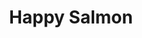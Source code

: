 ---
layout: place
title: "Happy Salmon"
permalink: /florida/safety-harbor/happy-salmon.html
stateAbbr: FL
stateName: Florida
cityName: Safety Harbor
seo:
  name: "Happy Salmon"
  type: Restaurant
  links: https://www.facebook.com/HappySalmonBar/
description: "Looking for sushi in Safety Harbor, Florida? Check out Happy Salmon for a delightful Japanese dining experience. Enjoy a variety of sushi and other dishes in..."
place_id: ChIJ_xawMGDuwogRh8KSyGeUImM
photos:
  - name: >-
      places/ChIJ_xawMGDuwogRh8KSyGeUImM/photos/AeeoHcJgqbvJoaVWHbF3hSMHU72iX-j3RdqIl47uw0VB8ENrW1JgVuWAJtmzet3JUKfQtVksUjSULrbTXIhdkTKZ7HM7Kft6DeOJpguEvE4bjyEg2w_O4qfNyUkUBAWPXVmExrGkPCWvVdLSYBp5UcAEG1C0dyBl0ZJrC4QQJNjoWpBeu1hLwy4t3jHOoN_06S04o2JhGw_Xil86mz6hYCFf1xRksxQGeBvGaxLDEkGafiDxqb0OokHXSM5aHrPmLe-iH5pWYzF9_QmUFSyBiUhadloLKHwpKi04G9vottdBoxfuCk-tVx28Cjt6ISNsK_JzYdp27oaTqX8RKJThi4DjRWLOZYpLgapUrJf-fTn_xOVw6pYwuYC8xmoD2y8nAAC-TOB-uMNXaW1CPLzt5mQO2nXFDxUpD1A-PhP7fTVXhP0
    widthPx: 3984
    heightPx: 2988
    authorAttributions:
      - displayName: Nathan Giles
        uri: https://maps.google.com/maps/contrib/105986250912812100757
        photoUri: >-
          https://lh3.googleusercontent.com/a/ACg8ocKO7Qkv9K5k_1q037R7zBeODjn11TDFr3d4lkP_KfTST9fTM6Bf=s100-p-k-no-mo
    flagContentUri: >-
      https://www.google.com/local/imagery/report/?cb_client=maps_api_places.places_api&image_key=!1e10!2sCIHM0ogKEICAgIC4l5StfA&hl=en-US
    googleMapsUri: >-
      https://www.google.com/maps/place//data=!3m4!1e2!3m2!1sCIHM0ogKEICAgIC4l5StfA!2e10!4m2!3m1!1s0x88c2ee6030b016ff:0x63229467c892c287
  - name: >-
      places/ChIJ_xawMGDuwogRh8KSyGeUImM/photos/AeeoHcJOMDVEKJLEL-XtOFpJaydcg4tapMvmJaxDW3KgFpwyLXlmTYL3aQIWjHteqLTDych63M5NG2JwPen6DBifNfSNuX7-9FR_bLOr5-G7wa_zPtVznGzWbV6zQPQG0FpBY1PYJfc6hPGTHN2Dcp6KNVmvHvapIQ75h_a6lDhuUijIdV6fICALYJvaFYb48thc3QRqK2j3kgilbSzradL_YTJeD7ixJLdYb8sd0bYFixpKcmYdEh6hgEHf_7Dz6CSQpSNzA-BYaOmTBLarLZYX1vSOkaMv2pHkk7JZbfSMd4g
    widthPx: 3456
    heightPx: 3456
    authorAttributions:
      - displayName: Happy Salmon
        uri: https://maps.google.com/maps/contrib/101262138811273252201
        photoUri: >-
          https://lh3.googleusercontent.com/a/ACg8ocLmPf7zaFgrSU1qoBNEE2B-fljXf1JEELpMb9L7QAsxVx70=s100-p-k-no-mo
    flagContentUri: >-
      https://www.google.com/local/imagery/report/?cb_client=maps_api_places.places_api&image_key=!1e10!2sAF1QipM1yuaCIVfplhhwdJIOP96zDGxtxdu3WoHaEmw&hl=en-US
    googleMapsUri: >-
      https://www.google.com/maps/place//data=!3m4!1e2!3m2!1sAF1QipM1yuaCIVfplhhwdJIOP96zDGxtxdu3WoHaEmw!2e10!4m2!3m1!1s0x88c2ee6030b016ff:0x63229467c892c287
  - name: >-
      places/ChIJ_xawMGDuwogRh8KSyGeUImM/photos/AeeoHcLkAS0f-9EjQ5fLmMmUHOXqKgKLWmAG1rsbuK60-9W5Zovf_hxwjw-7QLJrVUL1DD65XccCUQ7ucrzl8OwVygXawtXSQIayLSio3CcqYJzl5fdyqxsF5AIs5chySkGFGjwTWtv_LqjEsBjkU-csE0y8zS9CAf7vgPLyP5Nshm5ein3bK6u21-bQNiz5JLnb3feNY0-_tqeqMgd7bm1M2Vtc_3b4U3Xv8sGkNZFBVI1LBbI63V6XFXo-vGPbl_wwMxdjuhbm46m2Qtk5gyjbLTV4sO6R2oMcHDU4ou_dFFVbbl9xCxEqA6rryhOYlOt-XMIEBfMO96PxOyZ7_ASAous0IRinPMbP8dDEIEEuUToAQrzIxdHcOsK5Uihm9W9DL85I2Zq8ufYs18HS1mio5MJq4PBnaQsPX-iIHuJBDN9Yy0lj
    widthPx: 3024
    heightPx: 4032
    authorAttributions:
      - displayName: Joey Zoccali
        uri: https://maps.google.com/maps/contrib/112025877377872998279
        photoUri: >-
          https://lh3.googleusercontent.com/a-/ALV-UjX--IwXu9NUGlDM94kzMeBnapTHn7AnjxTtzxV1yqnbjEylcn1I=s100-p-k-no-mo
    flagContentUri: >-
      https://www.google.com/local/imagery/report/?cb_client=maps_api_places.places_api&image_key=!1e10!2sCIHM0ogKEICAgICNmcWdpQE&hl=en-US
    googleMapsUri: >-
      https://www.google.com/maps/place//data=!3m4!1e2!3m2!1sCIHM0ogKEICAgICNmcWdpQE!2e10!4m2!3m1!1s0x88c2ee6030b016ff:0x63229467c892c287
  - name: >-
      places/ChIJ_xawMGDuwogRh8KSyGeUImM/photos/AeeoHcKJ4cSSVThSQi246B9DynAqG0-yQjDk07bEX2TwGKAKam_FUUd0SGZVzRzhoQ5bN7dHhwGfh5TMPk4EXvi1Yjwqda3u4x43zMs3pmwoLzf4-C0S7hEEzJmgqHMYLKs1rBrw0qLjyhSswtqKr6kFrPYmzOqhRBkHOIBMemmtHh8LNDWk57ta6mljTTeQ7h1GsaY-VmaDoXaTWPxjJ76xp1TkUVCWAGX30yKkuL86kPKoHpDDfEE4iadORWTWuFxCB8lx2ybiKX-2gZUw98vnyFdawtYU-nQDdJ1QtDzqhD29p8yFIQRoBwyVtrdzqQIM5Hm4293hXESfYDMjY4pET8UkYICCKQy9rAx5NwsR9Vrv2Ei4Ek3GEvPHnrplX1VTGkpUQ6ZCyyhP-9-1r3k3sVodw4UssJXs6G7MgxyLCoFiGFP5
    widthPx: 4032
    heightPx: 3024
    authorAttributions:
      - displayName: Madison B
        uri: https://maps.google.com/maps/contrib/113285488151449262537
        photoUri: >-
          https://lh3.googleusercontent.com/a/ACg8ocJAhnf4uqJ80APdKzwdlr_x2gBS_0peeUckv7iMTdLn6IR19w=s100-p-k-no-mo
    flagContentUri: >-
      https://www.google.com/local/imagery/report/?cb_client=maps_api_places.places_api&image_key=!1e10!2sCIHM0ogKEICAgICZ-qjI1wE&hl=en-US
    googleMapsUri: >-
      https://www.google.com/maps/place//data=!3m4!1e2!3m2!1sCIHM0ogKEICAgICZ-qjI1wE!2e10!4m2!3m1!1s0x88c2ee6030b016ff:0x63229467c892c287
  - name: >-
      places/ChIJ_xawMGDuwogRh8KSyGeUImM/photos/AeeoHcKEfPVdYrB6rI-PTaLfLX5gBPqEpe8X66iFfoNeG7ijmUMWrUkEyAcDpXUozvRaIR5q2I1-X1XS9bgSiNAlkfArCJnzL2vHSSu9AgFYR4YhP29Y_IOGlS2-5V_5bj8q6j8HJn1F2Bkq6xlcDELUzmhFCrodlQa2iV_gv1Z0pXNq0-mO0NWAXn51e5CuHCECrRQaCzJxHSI__PRias-b7V66T8smOwGOsBrHn4oayXBSLoqUwUIGMycFlL31jG5evLS7ZOTGzcbazzm-0-x_7ASVHq2bcrVJx1-gB4Eu9AYMVUshJH8O32KwiW1HZPJ29t7_lC-gthsug9FiOILq7bwaBXxG1zTYjwXWhMB3mpKsc19I5zns8tgTXgahv--ImdffSXTXO0ubsiwponiVuLLhUBKnWNkHbEYgHDg4Zl_Ulg
    widthPx: 4032
    heightPx: 3024
    authorAttributions:
      - displayName: Matt Matt
        uri: https://maps.google.com/maps/contrib/110016259913916979792
        photoUri: >-
          https://lh3.googleusercontent.com/a-/ALV-UjX3IJfoqHJvQmczqMlaZFAJVVRk3TuWKFcize-y6CCyAJc8Zx0=s100-p-k-no-mo
    flagContentUri: >-
      https://www.google.com/local/imagery/report/?cb_client=maps_api_places.places_api&image_key=!1e10!2sCIHM0ogKEICAgMDAv4-PRA&hl=en-US
    googleMapsUri: >-
      https://www.google.com/maps/place//data=!3m4!1e2!3m2!1sCIHM0ogKEICAgMDAv4-PRA!2e10!4m2!3m1!1s0x88c2ee6030b016ff:0x63229467c892c287
  - name: >-
      places/ChIJ_xawMGDuwogRh8KSyGeUImM/photos/AeeoHcI9hU7QKDE4YEMCLhjtFQiMw75fjaDI2LRYGBHnw2Hwtp17q0ByBgt01iTVLLK3DnuYo70FVVv_VvweczPgHHx1JMnB22YZH2E1CEWL0BeoblmckOxj2oVTsAz2vEcm12eraF8aatOO4FwldTMAhEXuk_-fq0Hf8vq7sEFtohWbdB-DLd4kv3G0Jd60GMYNY-glJwJ9vjamZvN8qaq-qkS8eIl0G69kTazrFa5ahMI7fLsbpwY343T5zh8j5sXt4LqtUJfUcbkJ1mtRLzK9SrqQepDxZQrbgShl_SePB960hdiWCyPMyL1oOppatlF2Ny-f8_xVoGMwhqk2J329TQmnViQGsPcrO14OVOtfvAAGy1LokXi6VPpjUp1bcghtodzh4zYp6wQcJpmotYFn9VhTwYYh5K1PuMUBfCVA6jI
    widthPx: 3024
    heightPx: 4032
    authorAttributions:
      - displayName: Joey Zoccali
        uri: https://maps.google.com/maps/contrib/112025877377872998279
        photoUri: >-
          https://lh3.googleusercontent.com/a-/ALV-UjX--IwXu9NUGlDM94kzMeBnapTHn7AnjxTtzxV1yqnbjEylcn1I=s100-p-k-no-mo
    flagContentUri: >-
      https://www.google.com/local/imagery/report/?cb_client=maps_api_places.places_api&image_key=!1e10!2sCIHM0ogKEICAgICNmcWdFQ&hl=en-US
    googleMapsUri: >-
      https://www.google.com/maps/place//data=!3m4!1e2!3m2!1sCIHM0ogKEICAgICNmcWdFQ!2e10!4m2!3m1!1s0x88c2ee6030b016ff:0x63229467c892c287
  - name: >-
      places/ChIJ_xawMGDuwogRh8KSyGeUImM/photos/AeeoHcI09qagWzKXOJOpIZfQZ7ZdS5be4PRc81Ij3IsIRKf562jvVoPaUCMtIBpR_fTjBSq_pl6GQvS7GTGgmVPj2TbUaukLwDL0ocBOlt63oieI784AsFbNVXWoLI6S8IbPavUI1KpRV79uge_T4q-gFTNUKT57OLiQRLzA-_vO8fz0xLacxurL21T_9BlXjyC-8Zj5T6w1Y8VXP_9DKJ1XGKWoqCZuKjUvZaoSdy0p_eUgLLrfLSRvb28GIJegIRAAys87zeP758PozHFiOXcpSbbz41valQz_ihux9y6hb7SG5pv8OTDgSy9zFltSCyOqAAMgJ68XJ_Kv6YBpqilYRwdm0WtNTPRk_niGQIZoPM6vBuhgU6cA9l6LdttPUtTspMem7cKJexHzejsFsuMr9jaddnv545u4PsLKSi9-W-glnEI
    widthPx: 3024
    heightPx: 4032
    authorAttributions:
      - displayName: Jensen Roth
        uri: https://maps.google.com/maps/contrib/116915228702056678964
        photoUri: >-
          https://lh3.googleusercontent.com/a-/ALV-UjWMDu1tu7NhCF5WCAuhw4BI14_SYrmoTrB751QBk1-lGelogvc=s100-p-k-no-mo
    flagContentUri: >-
      https://www.google.com/local/imagery/report/?cb_client=maps_api_places.places_api&image_key=!1e10!2sCIHM0ogKEICAgICc3OOmoQE&hl=en-US
    googleMapsUri: >-
      https://www.google.com/maps/place//data=!3m4!1e2!3m2!1sCIHM0ogKEICAgICc3OOmoQE!2e10!4m2!3m1!1s0x88c2ee6030b016ff:0x63229467c892c287
  - name: >-
      places/ChIJ_xawMGDuwogRh8KSyGeUImM/photos/AeeoHcJ0_dW-JfxpGq4rhtQatP-Qg_FB5B5NiOFRpoK0KeT2YZbbHz7Fp7O35SRfoHiM0wCv37-Z2CiqG_6kCDPOm1x2YFo_zRhXzvUb-a_Qge_L0KjyMzcUH4kk9QDexpMg1CV1MKEMLfLHoFflUaOKbxmtXnmASelnEq0VQPJTVieyP3A1OtJRZx-uB-daWF2kmT6_45PPImHSPMr2ahuUHRRsEbWVc97yf9ad6NLL5mOxMf_15G7n7kPdSriwxa61vWxZUbxcu_xxAEiv9qRI28l8o3KfG4N91IHGVMdKBGi91Ek-ZENRVnCkAju-6vqGT8zcvNfn-n_Yrgpjx8viTAGc1almJinEsZTThHJnLKLJpnwEdzEPUoqrTNDs8fN_JIdGw1myB04tfxa_x9XURYyzijkl-NtOJzUaZO6MwuNieEjs
    widthPx: 3024
    heightPx: 4032
    authorAttributions:
      - displayName: Ian G
        uri: https://maps.google.com/maps/contrib/113910762184414297690
        photoUri: >-
          https://lh3.googleusercontent.com/a-/ALV-UjVG5PprA1UoF3OsdQd0-fn1xES7bsF9fCjWZji6YAV1Ki7KcTOD=s100-p-k-no-mo
    flagContentUri: >-
      https://www.google.com/local/imagery/report/?cb_client=maps_api_places.places_api&image_key=!1e10!2sCIHM0ogKEICAgICE_YeP5gE&hl=en-US
    googleMapsUri: >-
      https://www.google.com/maps/place//data=!3m4!1e2!3m2!1sCIHM0ogKEICAgICE_YeP5gE!2e10!4m2!3m1!1s0x88c2ee6030b016ff:0x63229467c892c287
  - name: >-
      places/ChIJ_xawMGDuwogRh8KSyGeUImM/photos/AeeoHcJoyKHcmQP8NAHgnVCVidF6JXb6bnalOSXxkO1SXS90qd4nTc7mwL1Fo9IHDMSq7x-EiU-T4xpBT5H2i6Cf-v3JKi1P0Cj9i3bV6MimjNtNJI_-tByXBF7eYU8wnF50UUWiY0CNOa8LTvJjK9MwYAf5VPYsrmJ-GE7r2z-3bdMo_1zePat5rQoLpsUgek7ydDByGhqyoA4L2MaAKnYIwIcoCgAgt466BJZW2XhgssPCvqX6hJo79404dvunS5vQhiRJII4KsLz5AGo2P0f_cDq4WrRAB9zSiUYt-JAVAgIFIb5u8iHW0XjkTHZWJc9YQYTGtYYLdBbMyK4wJaCmDyu_6BzAE2YY9BaEWv2ZEAfbeMJ-rqIhAW5_6EO2dO6V62uGdNeTxSDtEba8JPeuTJp2kk5h93IA8pBOOb7MdUvUT3ia
    widthPx: 3024
    heightPx: 4032
    authorAttributions:
      - displayName: Madison B
        uri: https://maps.google.com/maps/contrib/113285488151449262537
        photoUri: >-
          https://lh3.googleusercontent.com/a/ACg8ocJAhnf4uqJ80APdKzwdlr_x2gBS_0peeUckv7iMTdLn6IR19w=s100-p-k-no-mo
    flagContentUri: >-
      https://www.google.com/local/imagery/report/?cb_client=maps_api_places.places_api&image_key=!1e10!2sCIHM0ogKEICAgIDp7Y6uiQE&hl=en-US
    googleMapsUri: >-
      https://www.google.com/maps/place//data=!3m4!1e2!3m2!1sCIHM0ogKEICAgIDp7Y6uiQE!2e10!4m2!3m1!1s0x88c2ee6030b016ff:0x63229467c892c287
  - name: >-
      places/ChIJ_xawMGDuwogRh8KSyGeUImM/photos/AeeoHcIdVhBiifqKRkgaS-CxxPuCo3Rs-4nCvaXqD7EdGhVHz8dfKaEcvB90hUYiBek1vhozcL3kHoEATLdniNcTpM9tMesDAHNPyyJ0RD0Q0rXDE01f3rSdXKR8_6mm5CtaO8hSpbth4Gf1ipaNtYZZA0veV3ewsbV6xAM0AgLQnEvdPttbXIAKVCyucOAyJupwj_gVMw-D9UEJK0hJHl2Nn07PIJmMqkdirmt4CzLTVetDa9BQapotX0KgX4eKaO8UOASGQDZFVJstwgVpGimqyMFo__IEtmHIWto7IbeD_SnWEhdV_bIuCbi-XbupSDb_RZJlDJij9DkczExhgY95RjyaCemmtZmZO7Ep6OlEAwKYy-tz6eaLy2WvsNgoh4AQlP2C3He-c0eq7E71RYT654P7cDwqdmumXlzV9m0b05p8DqA4
    widthPx: 3000
    heightPx: 4000
    authorAttributions:
      - displayName: E Tirado
        uri: https://maps.google.com/maps/contrib/112111939388309863353
        photoUri: >-
          https://lh3.googleusercontent.com/a/ACg8ocLIb6hFBNLrf0vLRtZRAcVk-8K9lqghRlw85_l1Q9vhF92G9A=s100-p-k-no-mo
    flagContentUri: >-
      https://www.google.com/local/imagery/report/?cb_client=maps_api_places.places_api&image_key=!1e10!2sCIHM0ogKEICAgIC50aSAtgE&hl=en-US
    googleMapsUri: >-
      https://www.google.com/maps/place//data=!3m4!1e2!3m2!1sCIHM0ogKEICAgIC50aSAtgE!2e10!4m2!3m1!1s0x88c2ee6030b016ff:0x63229467c892c287
address: 500 Main St, Safety Harbor, FL 34695, USA
street: 500 Main St
city: Safety Harbor
state: FL
zip: '34695'
country: USA
neighborhood: null
latitude: '27.990718'
longitude: '-82.692628'
accessibility_options:
  wheelchairAccessibleParking: true
  wheelchairAccessibleEntrance: true
  wheelchairAccessibleRestroom: true
  wheelchairAccessibleSeating: true
business_status: OPERATIONAL
name: Happy Salmon
google_maps_links:
  directionsUri: >-
    https://www.google.com/maps/dir//''/data=!4m7!4m6!1m1!4e2!1m2!1m1!1s0x88c2ee6030b016ff:0x63229467c892c287!3e0
  placeUri: https://maps.google.com/?cid=7143435132430631559
  writeAReviewUri: >-
    https://www.google.com/maps/place//data=!4m3!3m2!1s0x88c2ee6030b016ff:0x63229467c892c287!12e1
  reviewsUri: >-
    https://www.google.com/maps/place//data=!4m4!3m3!1s0x88c2ee6030b016ff:0x63229467c892c287!9m1!1b1
  photosUri: >-
    https://www.google.com/maps/place//data=!4m3!3m2!1s0x88c2ee6030b016ff:0x63229467c892c287!10e5
primary_type: Japanese Restaurant
opening_hours:
  regular: null
  current: null
secondary_opening_hours:
  regular:
    weekdayDescriptions: null
    type: null
  current:
    weekdayDescriptions: null
    type: null
phone: (727) 723-1116
price_level: PRICE_LEVEL_MODERATE
price_range: $20 &ndash; $30
rating: '4.6'
rating_count: 376
website: https://www.facebook.com/HappySalmonBar/
reviews:
  - name: >-
      places/ChIJ_xawMGDuwogRh8KSyGeUImM/reviews/ChZDSUhNMG9nS0VJQ0FnTURJOEtpc1V3EAE
    relativePublishTimeDescription: a week ago
    rating: 4
    text:
      text: >-
        Place was great! Other than the fact that you might have to wait a while
        for your sushi, it’s a fantastic spot for sushi made with love.


        I’ve been to Japan a few times, and I can confidently say this is my
        favorite spot for sushi when I don’t feel like making it at home.


        I don’t mind waiting a bit longer—personally, I think it’s well worth
        it. I remind myself that it’s a family-owned business making some damn
        good sushi.


        There was one time during a busy evening when I waited quite a bit
        longer than I’m normally comfortable with. That said, I understand the
        sushi-making might all fall on one person’s shoulders. It might help if
        someone could assist the sushi master during peak hours or maybe even
        develop a more efficient system in the kitchen to ease the workload and
        improve turnaround time—whatever the pain point might be behind the
        scenes.


        Still, despite the occasional wait, the quality and care that goes into
        the food keep me coming back. Highly recommend.
      languageCode: en
    originalText:
      text: >-
        Place was great! Other than the fact that you might have to wait a while
        for your sushi, it’s a fantastic spot for sushi made with love.


        I’ve been to Japan a few times, and I can confidently say this is my
        favorite spot for sushi when I don’t feel like making it at home.


        I don’t mind waiting a bit longer—personally, I think it’s well worth
        it. I remind myself that it’s a family-owned business making some damn
        good sushi.


        There was one time during a busy evening when I waited quite a bit
        longer than I’m normally comfortable with. That said, I understand the
        sushi-making might all fall on one person’s shoulders. It might help if
        someone could assist the sushi master during peak hours or maybe even
        develop a more efficient system in the kitchen to ease the workload and
        improve turnaround time—whatever the pain point might be behind the
        scenes.


        Still, despite the occasional wait, the quality and care that goes into
        the food keep me coming back. Highly recommend.
      languageCode: en
    authorAttribution:
      displayName: Julian Garcia
      uri: https://www.google.com/maps/contrib/115836330175603614765/reviews
      photoUri: >-
        https://lh3.googleusercontent.com/a-/ALV-UjUX21_QCctscSG20YrLH5BpSmSXvPk4lH11C8SSAOYfcgihFghe=s128-c0x00000000-cc-rp-mo-ba3
    publishTime: '2025-04-06T12:19:39.333609Z'
    flagContentUri: >-
      https://www.google.com/local/review/rap/report?postId=ChZDSUhNMG9nS0VJQ0FnTURJOEtpc1V3EAE&d=17924085&t=1
    googleMapsUri: >-
      https://www.google.com/maps/reviews/data=!4m6!14m5!1m4!2m3!1sChZDSUhNMG9nS0VJQ0FnTURJOEtpc1V3EAE!2m1!1s0x88c2ee6030b016ff:0x63229467c892c287
  - name: >-
      places/ChIJ_xawMGDuwogRh8KSyGeUImM/reviews/ChdDSUhNMG9nS0VJQ0FnTURnektXbHRRRRAB
    relativePublishTimeDescription: a month ago
    rating: 2
    text:
      text: >-
        I really want to give them a good review.  The sushi is great and better
        than many places around.

        The problem with Happy Salmon is that they are chronically understaffed,
        and it frequently takes as long as an hour for sushi to be ready.  Even
        on not super busy nights.  The sushi is a huge bottleneck, and this is a
        sushi restaurant.  Also it seems the owner can’t be bothered to make any
        sushi, so while the orders are backed up, he’s just standing around
        doing something else or nothing.

        If they would/could fix this, I’d come here a lot more and would love to
        recommend the place to so many other people.
      languageCode: en
    originalText:
      text: >-
        I really want to give them a good review.  The sushi is great and better
        than many places around.

        The problem with Happy Salmon is that they are chronically understaffed,
        and it frequently takes as long as an hour for sushi to be ready.  Even
        on not super busy nights.  The sushi is a huge bottleneck, and this is a
        sushi restaurant.  Also it seems the owner can’t be bothered to make any
        sushi, so while the orders are backed up, he’s just standing around
        doing something else or nothing.

        If they would/could fix this, I’d come here a lot more and would love to
        recommend the place to so many other people.
      languageCode: en
    authorAttribution:
      displayName: Daniel
      uri: https://www.google.com/maps/contrib/103072805018091527754/reviews
      photoUri: >-
        https://lh3.googleusercontent.com/a-/ALV-UjXKb7R6LKAK6C4w4kt0UY8BH04Smc6L3m7appkIjV3ElLR1PxfV=s128-c0x00000000-cc-rp-mo-ba3
    publishTime: '2025-02-23T00:55:49.547492Z'
    flagContentUri: >-
      https://www.google.com/local/review/rap/report?postId=ChdDSUhNMG9nS0VJQ0FnTURnektXbHRRRRAB&d=17924085&t=1
    googleMapsUri: >-
      https://www.google.com/maps/reviews/data=!4m6!14m5!1m4!2m3!1sChdDSUhNMG9nS0VJQ0FnTURnektXbHRRRRAB!2m1!1s0x88c2ee6030b016ff:0x63229467c892c287
  - name: >-
      places/ChIJ_xawMGDuwogRh8KSyGeUImM/reviews/ChZDSUhNMG9nS0VJQ0FnSURmeEs2N1BnEAE
    relativePublishTimeDescription: 3 months ago
    rating: 2
    text:
      text: >-
        We love the sushi, but not worth how long we sit waiting for food. Our
        last visit it took 20 min to get someone to come take our order.. they
        only have one person it looks like preparing the rolls and it took over
        an hour once we ordered for food to come out. In that hour no one ever
        came back to check on drinks, ask if we need anything, etc.


        Unfortunately, this used to be a favorite but we probably won’t be
        returning any longer. This is the second or third experience like this.
      languageCode: en
    originalText:
      text: >-
        We love the sushi, but not worth how long we sit waiting for food. Our
        last visit it took 20 min to get someone to come take our order.. they
        only have one person it looks like preparing the rolls and it took over
        an hour once we ordered for food to come out. In that hour no one ever
        came back to check on drinks, ask if we need anything, etc.


        Unfortunately, this used to be a favorite but we probably won’t be
        returning any longer. This is the second or third experience like this.
      languageCode: en
    authorAttribution:
      displayName: Taylor H
      uri: https://www.google.com/maps/contrib/110484987767884496979/reviews
      photoUri: >-
        https://lh3.googleusercontent.com/a/ACg8ocIlPtBgSM7bVI2SEzFcFT0LqTjR6nl1UKYS4kiITVph-wSGIw=s128-c0x00000000-cc-rp-mo-ba3
    publishTime: '2025-01-04T00:29:00.356040Z'
    flagContentUri: >-
      https://www.google.com/local/review/rap/report?postId=ChZDSUhNMG9nS0VJQ0FnSURmeEs2N1BnEAE&d=17924085&t=1
    googleMapsUri: >-
      https://www.google.com/maps/reviews/data=!4m6!14m5!1m4!2m3!1sChZDSUhNMG9nS0VJQ0FnSURmeEs2N1BnEAE!2m1!1s0x88c2ee6030b016ff:0x63229467c892c287
  - name: >-
      places/ChIJ_xawMGDuwogRh8KSyGeUImM/reviews/ChdDSUhNMG9nS0VJQ0FnTURBdjQtUC1BRRAB
    relativePublishTimeDescription: a month ago
    rating: 5
    text:
      text: >-
        Like being in Japan. Amazing. The owners are Japanese. The restaurant
        made us long for Japan. Awesome sushi. Awesome sake. We will be back.
      languageCode: en
    originalText:
      text: >-
        Like being in Japan. Amazing. The owners are Japanese. The restaurant
        made us long for Japan. Awesome sushi. Awesome sake. We will be back.
      languageCode: en
    authorAttribution:
      displayName: Matt Matt
      uri: https://www.google.com/maps/contrib/110016259913916979792/reviews
      photoUri: >-
        https://lh3.googleusercontent.com/a-/ALV-UjX3IJfoqHJvQmczqMlaZFAJVVRk3TuWKFcize-y6CCyAJc8Zx0=s128-c0x00000000-cc-rp-mo-ba3
    publishTime: '2025-02-13T02:37:56.497163Z'
    flagContentUri: >-
      https://www.google.com/local/review/rap/report?postId=ChdDSUhNMG9nS0VJQ0FnTURBdjQtUC1BRRAB&d=17924085&t=1
    googleMapsUri: >-
      https://www.google.com/maps/reviews/data=!4m6!14m5!1m4!2m3!1sChdDSUhNMG9nS0VJQ0FnTURBdjQtUC1BRRAB!2m1!1s0x88c2ee6030b016ff:0x63229467c892c287
  - name: >-
      places/ChIJ_xawMGDuwogRh8KSyGeUImM/reviews/ChZDSUhNMG9nS0VJQ0FnSUNObWNXZEJREAE
    relativePublishTimeDescription: a year ago
    rating: 3
    text:
      text: >-
        My Mixed Bag Experience at Happy Salmon


        Hey folks! Wanted to share my recent outing to Happy Salmon in Safety
        Harbor.


        First things first, the wait for the food... much longer than I
        anticipated. I'm all for taking the time to make a meal right, but this
        felt like a bit of a stretch.


        Now, about the food. It was, okay. I mean, it wasn't bad, but it didn't
        knock my socks off either. I was hoping for that 'wow' factor,
        especially after the wait, but it ended up being pretty average. Nothing
        to write home about.


        On the plus side, the place itself has a decent vibe. Definitely
        laid-back.  But, if you're looking for a culinary adventure or a quick
        bite, this might not hit the mark.


        All in all, I'm giving Happy Salmon a solid 3 stars. It's not off my
        list, but I'm not rushing back either. Maybe it was just an off day? I
        might give it another shot down the road. Until then, the search for my
        go-to seafood spot continues!
      languageCode: en
    originalText:
      text: >-
        My Mixed Bag Experience at Happy Salmon


        Hey folks! Wanted to share my recent outing to Happy Salmon in Safety
        Harbor.


        First things first, the wait for the food... much longer than I
        anticipated. I'm all for taking the time to make a meal right, but this
        felt like a bit of a stretch.


        Now, about the food. It was, okay. I mean, it wasn't bad, but it didn't
        knock my socks off either. I was hoping for that 'wow' factor,
        especially after the wait, but it ended up being pretty average. Nothing
        to write home about.


        On the plus side, the place itself has a decent vibe. Definitely
        laid-back.  But, if you're looking for a culinary adventure or a quick
        bite, this might not hit the mark.


        All in all, I'm giving Happy Salmon a solid 3 stars. It's not off my
        list, but I'm not rushing back either. Maybe it was just an off day? I
        might give it another shot down the road. Until then, the search for my
        go-to seafood spot continues!
      languageCode: en
    authorAttribution:
      displayName: Joey Zoccali
      uri: https://www.google.com/maps/contrib/112025877377872998279/reviews
      photoUri: >-
        https://lh3.googleusercontent.com/a-/ALV-UjX--IwXu9NUGlDM94kzMeBnapTHn7AnjxTtzxV1yqnbjEylcn1I=s128-c0x00000000-cc-rp-mo-ba4
    publishTime: '2024-01-15T21:46:05.464574Z'
    flagContentUri: >-
      https://www.google.com/local/review/rap/report?postId=ChZDSUhNMG9nS0VJQ0FnSUNObWNXZEJREAE&d=17924085&t=1
    googleMapsUri: >-
      https://www.google.com/maps/reviews/data=!4m6!14m5!1m4!2m3!1sChZDSUhNMG9nS0VJQ0FnSUNObWNXZEJREAE!2m1!1s0x88c2ee6030b016ff:0x63229467c892c287
parking_options:
  freeParkingLot: true
  freeStreetParking: true
payment_options:
  acceptsCreditCards: true
  acceptsDebitCards: true
  acceptsCashOnly: false
  acceptsNfc: true
allow_dogs: null
curbside_pickup: null
delivery: false
dine_in: true
good_for_children: null
good_for_groups: true
good_for_sports: false
live_music: false
menu_for_children: null
outdoor_seating: true
reservable: null
restroom: true
serves_beer: true
serves_breakfast: false
serves_brunch: false
serves_cocktails: null
serves_coffee: null
serves_dinner: true
serves_dessert: true
serves_lunch: null
serves_vegetarian_food: true
serves_wine: true
takeout: true
summary: null

---
